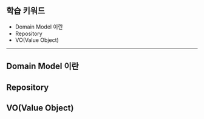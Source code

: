 ## 학습 키워드

- Domain Model 이란
- Repository
- VO(Value Object)

<hr>

## Domain Model 이란
## Repository
## VO(Value Object)